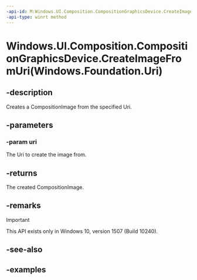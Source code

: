 ```yaml
---
-api-id: M:Windows.UI.Composition.CompositionGraphicsDevice.CreateImageFromUri(Windows.Foundation.Uri)
-api-type: winrt method
---
```


# Windows.UI.Composition.CompositionGraphicsDevice.CreateImageFromUri(Windows.Foundation.Uri)

<!--
public Windows.UI.Composition.CompositionImage CreateImageFromUri (System.Uri uri);
-->


## -description

Creates a CompositionImage from the specified Uri.

## -parameters

### -param uri

The Uri to create the image from.

## -returns

The created CompositionImage.

## -remarks

> [!IMPORTANT]
> This API exists only in Windows 10, version 1507 (Build 10240).

## -see-also

## -examples


